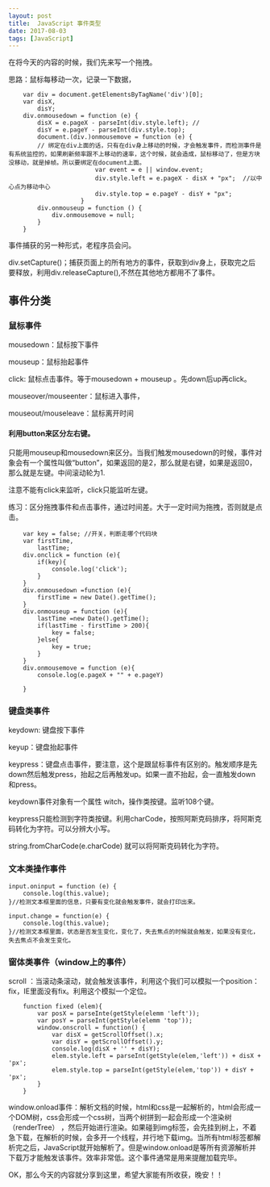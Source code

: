```yaml
---
layout: post
title:  JavaScript 事件类型
date: 2017-08-03
tags: [JavaScript]
---
```


在将今天的内容的时候，我们先来写一个拖拽。

思路：鼠标每移动一次，记录一下数据，

		var div = document.getElementsByTagName('div')[0];
		var disX,
			disY;
		div.onmousedown = function (e) {
			disX = e.pageX - parseInt(div.style.left); //
			disY = e.pageY - parseInt(div.style.top);
			document.(div.)onmousemove = function (e) {
			// 绑定在div上面的话，只有在div身上移动的时候，才会触发事件，而检测事件是有系统监控的，如果刷新频率跟不上移动的速率，这个时候，就会造成，鼠标移动了，但是方块没移动，就是掉帧。所以要绑定在document上面。
							var event = e || window.event;
							div.style.left = e.pageX - disX + "px";  //以中心点为移动中心
							div.style.top = e.pageY - disY + "px";
						}
			div.onmouseup = function () {
				div.onmousemove = null;
			}
		}

事件捕获的另一种形式，老程序员会问。

div.setCapture()；捕获页面上的所有地方的事件，获取到div身上，获取完之后要释放，利用div.releaseCapture(),不然在其他地方都用不了事件。

## 事件分类

### 鼠标事件

mousedown：鼠标按下事件

mouseup：鼠标抬起事件

click: 鼠标点击事件。等于mousedown + mouseup 。先down后up再click。

mouseover/mouseenter：鼠标进入事件，

mouseout/mouseleave：鼠标离开时间

#### 利用button来区分左右键。

只能用mouseup和mousedown来区分。当我们触发mousedown的时候，事件对象会有一个属性叫做“button”，如果返回的是2，那么就是右键，如果是返回0，那么就是左键。中间滚动轮为1.

注意不能有click来监听，click只能监听左键。

练习：区分拖拽事件和点击事件，通过时间差。大于一定时间为拖拽，否则就是点击。

		var key = false; //开关，判断走哪个代码块
		var firstTime,
			lastTime;
		div.onclick = function (e){
			if(key){
				console.log('click');
			}
		}
		div.onmousedown =function (e){
			firstTime = new Date().getTime();
		}
		div.onmouseup = function (e){
			lastTime =new Date().getTime();
			if(lastTime - firstTime > 200){
				key = false;
			}else{
				key = true;
			}
		}
		div.onmousemove = function (e){
			console.log(e.pageX + "" + e.pageY)	

		}

	
### 键盘类事件 
	
keydown: 键盘按下事件

keyup：键盘抬起事件

keypress：键盘点击事件，要注意，这个是跟鼠标事件有区别的。触发顺序是先down然后触发press，抬起之后再触发up。如果一直不抬起，会一直触发down和press。

keydown事件对象有一个属性 witch，操作类按键。监听108个键。

keypress只能检测到字符类按键。利用charCode，按照阿斯克码排序，将阿斯克码转化为字符。可以分辨大小写。

string.fromCharCode(e.charCode) 就可以将阿斯克码转化为字符。

### 文本类操作事件 

	input.oninput = function (e) {
		console.log(this.value);
	}//检测文本框里面的信息，只要有变化就会触发事件，就会打印出来。
	
	input.change = function(e) {
		console.log(this.value);
	}//检测文本框里面，状态是否发生变化，变化了，失去焦点的时候就会触发，如果没有变化，失去焦点不会发生变化。
	
### 窗体类事件（window上的事件）

scroll ：当滚动条滚动，就会触发该事件，利用这个我们可以模拟一个position：fix，IE里面没有fix。利用这个模拟一个定位。
	
		function fixed (elem){
			var posX = parseInte(getStyle(elemm 'left'));
			var posY = parseInt(getStyle(elemm 'top'));
			window.onscroll = function() {
				var disX = getScrollOffset().x;
				var disY = getScrollOffset().y;
				console.log(disX + '' + disY);
				elem.style.left = parseInt(getStyle(elem,'left')) + disX + 'px';
				elem.style.top = parseInt(getStyle(elem,'top')) + disY + 'px';
			}
		}

window.onload事件：解析文档的时候，html和css是一起解析的，html会形成一个DOM树，css会形成一个css树，当两个树拼到一起会形成一个渲染树（renderTree）
，然后开始进行渲染。如果碰到img标签，会先挂到树上，不着急下载，在解析的时候，会多开一个线程，并行地下载img。当所有html标签都解析完之后，JavaScript就开始解析了。但是window.onload是等所有资源解析并下载万才能触发该事件。效率非常低。这个事件通常是用来提醒加载完毕。
	
OK，那么今天的内容就分享到这里，希望大家能有所收获，晚安！！
	
	
	
	
	
	
	
	
	
	
	
	
	
	
	
	
	
	

